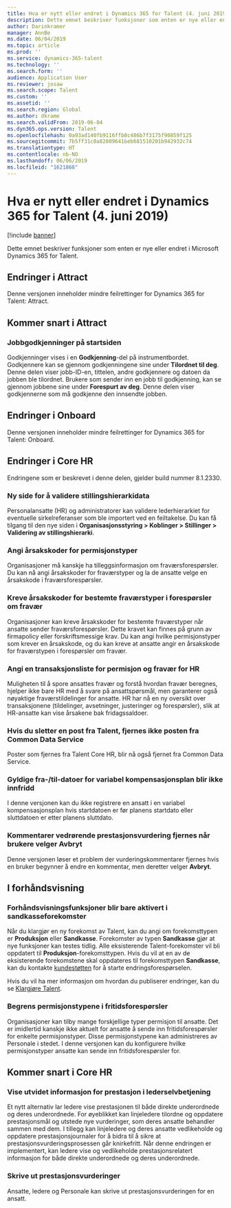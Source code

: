```yaml
---
title: Hva er nytt eller endret i Dynamics 365 for Talent (4. juni 2019)
description: Dette emnet beskriver funksjoner som enten er nye eller endret i Microsoft Dynamics 365 for Talent.
author: Darinkramer
manager: AnnBe
ms.date: 06/04/2019
ms.topic: article
ms.prod: ''
ms.service: dynamics-365-talent
ms.technology: ''
ms.search.form: ''
audience: Application User
ms.reviewer: josaw
ms.search.scope: Talent
ms.custom: ''
ms.assetid: ''
ms.search.region: Global
ms.author: dkrame
ms.search.validFrom: 2019-06-04
ms.dyn365.ops.version: Talent
ms.openlocfilehash: 0a93ad140fb9116ffb0c486b7f3175f90859f125
ms.sourcegitcommit: 7b5ff31c0a82809641beb681510201b942932c74
ms.translationtype: HT
ms.contentlocale: nb-NO
ms.lasthandoff: 06/06/2019
ms.locfileid: "1621868"
---
```

# <a name="whats-new-or-changed-in-dynamics-365-for-talent-june-4-2019"></a>Hva er nytt eller endret i Dynamics 365 for Talent (4. juni 2019)

[!include [banner](includes/banner.md)]

Dette emnet beskriver funksjoner som enten er nye eller endret i Microsoft Dynamics 365 for Talent.

## <a name="changes-in-attract"></a>Endringer i Attract

Denne versjonen inneholder mindre feilrettinger for Dynamics 365 for Talent: Attract.

## <a name="coming-soon-in-attract"></a>Kommer snart i Attract

### <a name="job-approvals-on-the-home-page"></a>Jobbgodkjenninger på startsiden

Godkjenninger vises i en **Godkjenning**-del på instrumentbordet. Godkjennere kan se gjennom godkjenningene sine under **Tilordnet til deg**. Denne delen viser jobb-ID-en, tittelen, andre godkjennere og datoen da jobben ble tilordnet. Brukere som sender inn en jobb til godkjenning, kan se gjennom jobbene sine under **Forespurt av deg**. Denne delen viser godkjennerne som må godkjenne den innsendte jobben.

## <a name="changes-in-onboard"></a>Endringer i Onboard

Denne versjonen inneholder mindre feilrettinger for Dynamics 365 for Talent: Onboard.

## <a name="changes-in-core-hr"></a>Endringer i Core HR

Endringene som er beskrevet i denne delen, gjelder build nummer 8.1.2330.

### <a name="new-page-to-validate-position-hierarchy-data"></a>Ny side for å validere stillingshierarkidata

Personalansatte (HR) og administratorer kan validere lederhierarkiet for eventuelle sirkelreferanser som ble importert ved en feiltakelse. Du kan få tilgang til den nye siden i **Organisasjonsstyring \> Koblinger \> Stillinger \> Validering av stillingshierarki**.

### <a name="specify-reason-codes-on-leave-types"></a>Angi årsakskoder for permisjonstyper

Organisasjoner må kanskje ha tilleggsinformasjon om fraværsforespørsler. Du kan nå angi årsakskoder for fraværstyper og la de ansatte velge en årsakskode i fraværsforespørsler.

### <a name="require-reason-codes-for-specific-leave-types-on-time-off-requests"></a>Kreve årsakskoder for bestemte fraværstyper i forespørsler om fravær

Organisasjoner kan kreve årsakskoder for bestemte fraværstyper når ansatte sender fraværsforespørsler. Dette kravet kan finnes på grunn av firmapolicy eller forskriftsmessige krav. Du kan angi hvilke permisjonstyper som krever en årsakskode, og du kan kreve at ansatte angir en årsakskode for fraværstypen i forespørsler om fravær.

### <a name="provide-a-leave-and-absence-transaction-list-for-hr"></a>Angi en transaksjonsliste for permisjon og fravær for HR

Muligheten til å spore ansattes fravær og forstå hvordan fravær beregnes, hjelper ikke bare HR med å svare på ansattspørsmål, men garanterer også nøyaktige fraværstildelinger for ansatte. HR har nå en ny oversikt over transaksjonene (tildelinger, avsetninger, justeringer og forespørsler), slik at HR-ansatte kan vise årsakene bak fridagssaldoer.

### <a name="deleting-a-record-from-talent-doesnt-remove-the-record-from-common-data-service"></a>Hvis du sletter en post fra Talent, fjernes ikke posten fra Common Data Service

Poster som fjernes fra Talent Core HR, blir nå også fjernet fra Common Data Service.

### <a name="variable-compensation-plan-valid-fromto-dates-arent-being-honored"></a>Gyldige fra-/til-datoer for variabel kompensasjonsplan blir ikke innfridd

I denne versjonen kan du ikke registrere en ansatt i en variabel kompensasjonsplan hvis startdatoen er før planens startdato eller sluttdatoen er etter planens sluttdato. 

### <a name="performance-review-comments-are-removed-when-users-select-cancel"></a>Kommentarer vedrørende prestasjonsvurdering fjernes når brukere velger Avbryt

Denne versjonen løser et problem der vurderingskommentarer fjernes hvis en bruker begynner å endre en kommentar, men deretter velger **Avbryt**. 

## <a name="in-preview"></a>I forhåndsvisning

### <a name="preview-features-are-enabled-only-in-sandbox-instances"></a>Forhåndsvisningsfunksjoner blir bare aktivert i sandkasseforekomster

Når du klargjør en ny forekomst av Talent, kan du angi om forekomsttypen er **Produksjon** eller **Sandkasse**. Forekomster av typen **Sandkasse** gjør at nye funksjoner kan testes tidlig. Alle eksisterende Talent-forekomster vil bli oppdatert til **Produksjon**-forekomsttypen. Hvis du vil at en av de eksisterende forekomstene skal oppdateres til forekomsttypen **Sandkasse**, kan du kontakte [kundestøtten](https://docs.microsoft.com/dynamics365/unified-operations/talent/talent-support) for å starte endringsforespørselen.

Hvis du vil ha mer informasjon om hvordan du publiserer endringer, kan du se [Klargjøre Talent](https://docs.microsoft.com/dynamics365/unified-operations/talent/provisioning-talent).

### <a name="restrict-leave-types-in-time-off-requests"></a>Begrens permisjonstypene i fritidsforespørsler

Organisasjoner kan tilby mange forskjellige typer permisjon til ansatte. Det er imidlertid kanskje ikke aktuelt for ansatte å sende inn fritidsforespørsler for enkelte permisjonstyper. Disse permisjonstypene kan administreres av Personale i stedet. I denne versjonen kan du konfigurere hvilke permisjonstyper ansatte kan sende inn fritidsforespørsler for. 

## <a name="coming-soon-in-core-hr"></a>Kommer snart i Core HR

### <a name="view-extended-information-for-performance-in-manager-self-service"></a>Vise utvidet informasjon for prestasjon i lederselvbetjening

Et nytt alternativ lar ledere vise prestasjonen til både direkte underordnede og deres underordnede. For øyeblikket kan linjeledere tilordne og oppdatere prestasjonsmål og utstede nye vurderinger, som deres ansatte behandler sammen med dem. I tillegg kan linjeledere og deres ansatte vedlikeholde og oppdatere prestasjonsjournaler for å bidra til å sikre at prestasjonsvurderingsprosessen går knirkefritt. Når denne endringen er implementert, kan ledere vise og vedlikeholde prestasjonsrelatert informasjon for både direkte underordnede og deres underordnede. 

### <a name="print-performance-reviews"></a>Skrive ut prestasjonsvurderinger

Ansatte, ledere og Personale kan skrive ut prestasjonsvurderingen for en ansatt.
